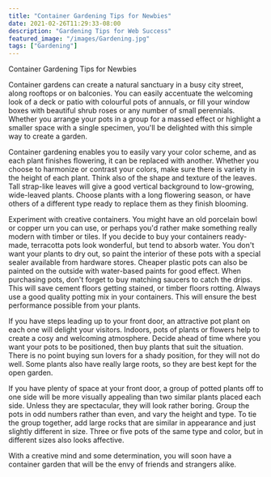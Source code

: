 ```yaml
---
title: "Container Gardening Tips for Newbies"
date: 2021-02-26T11:29:33-08:00
description: "Gardening Tips for Web Success"
featured_image: "/images/Gardening.jpg"
tags: ["Gardening"]
---
```



Container Gardening Tips for Newbies 

Container gardens can create a natural sanctuary in a busy city street, along rooftops or on balconies. You can easily accentuate the welcoming look of a deck or patio with colourful pots of annuals, or fill your window boxes with beautiful shrub roses or any number of small perennials. Whether you arrange your pots in a group for a massed effect or highlight a smaller space with a single specimen, you'll be delighted with this simple way to create a garden.

Container gardening enables you to easily vary your color scheme, and as each plant finishes flowering, it can be replaced with another. Whether you choose to harmonize or contrast your colors, make sure there is variety in the height of each plant. Think also of the shape and texture of the leaves. Tall strap-like leaves will give a good vertical background to low-growing, wide-leaved plants. Choose plants with a long flowering season, or have others of a different type ready to replace them as they finish blooming.

Experiment with creative containers. You might have an old porcelain bowl or copper urn you can use, or perhaps you'd rather make something really modern with timber or tiles.  If you decide to buy your containers ready-made, terracotta pots look wonderful, but tend to absorb water. You don't want your plants to dry out, so paint the interior of these pots with a special sealer available from hardware stores. 
Cheaper plastic pots can also be painted on the outside with water-based paints for good effect.  When purchasing pots, don't forget to buy matching saucers to catch the drips. This will save cement floors getting stained, or timber floors rotting.
Always use a good quality potting mix in your containers. This will ensure the best performance possible from your plants. 

If you have steps leading up to your front door, an attractive pot plant on each one will delight your visitors. Indoors, pots of plants or flowers help to create a cosy and welcoming atmosphere. 
Decide ahead of time where you want your pots to be positioned, then buy plants that suit the situation. There is no point buying sun lovers for a shady position, for they will not do well. Some plants also have really large roots, so they are best kept for the open garden. 

If you have plenty of space at your front door, a group of potted plants off to one side will be more visually appealing than two similar plants placed each side. Unless they are spectacular, they will look rather boring. 
Group the pots in odd numbers rather than even, and vary the height and type. To tie the group together, add large rocks that are similar in appearance and just slightly different in size. Three or five pots of the same type and color, but in different sizes also looks affective. 

With a creative mind and some determination, you will soon have a container garden that will be the envy of friends and strangers alike.



